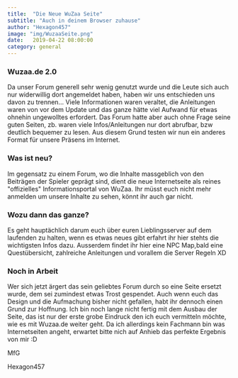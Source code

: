 ```yaml
---
title:  "Die Neue WuZaa Seite"
subtitle: "Auch in deinem Browser zuhause"
author: "Hexagon457"
image: "img/WuzaaSeite.png"
date:   2019-04-22 08:00:00
category: general
---
```


### Wuzaa.de 2.0
Da unser Forum generell sehr wenig genutzt wurde und die Leute sich auch nur widerwillig dort angemeldet haben, haben wir uns entschieden uns davon zu trennen... Viele Informationen waren veraltet, die Anleitungen waren von vor dem Update und das ganze hätte viel Aufwand für etwas ohnehin ungewolltes erfordert. Das Forum hatte aber auch ohne Frage seine guten Seiten, zb. waren viele Infos/Anleitungen nur dort abrufbar, bzw deutlich bequemer zu lesen. Aus diesem Grund testen wir nun ein anderes Format für unsere Präsens im Internet.

### Was ist neu?
Im gegensatz zu einem Forum, wo die Inhalte massgeblich von den Beiträgen der Spieler geprägt sind, dient die neue Internetseite als reines "offizielles" Informationsportal von WuZaa. Ihr müsst euch nicht mehr anmelden um unsere Inhalte zu sehen, könnt ihr auch gar nicht.

### Wozu dann das ganze?
Es geht hauptächlich darum euch über euren Lieblingsserver auf dem laufenden zu halten, wenn es etwas neues gibt erfahrt ihr hier stehts die wichtigsten Infos dazu. Ausserdem findet ihr hier eine NPC Map,bald eine Questübersicht, zahlreiche Anleitungen und vorallem die Server Regeln XD

### Noch in Arbeit
Wer sich jetzt ärgert das sein geliebtes Forum durch so eine Seite ersetzt wurde, dem sei zumindest etwas Trost gespendet. Auch wenn euch das Design und die Aufmachung bisher nicht gefallen, habt ihr dennoch einen Grund zur Hoffnung. Ich bin noch lange nicht fertig mit dem Ausbau der Seite, das ist nur der erste grobe Eindruck den ich euch vermitteln möchte, wie es mit Wuzaa.de weiter geht. Da ich allerdings kein Fachmann bin was Internetseiten angeht, erwartet bitte nich auf Anhieb das perfekte Ergebnis von mir :D

MfG

Hexagon457